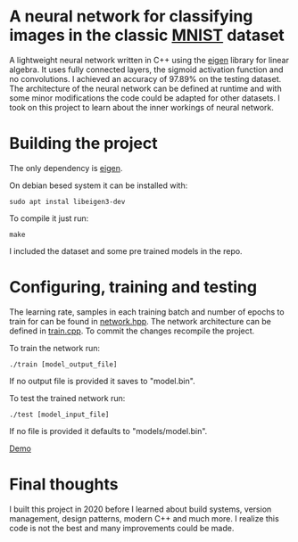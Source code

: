 # A neural network for classifying images in the classic [MNIST](https://en.wikipedia.org/wiki/MNIST_database) dataset
A lightweight neural network written in C++ using the [eigen](https://eigen.tuxfamily.org/index.php?title=Main_Page) library for linear algebra. It uses fully connected layers, the sigmoid activation function and no convolutions. I achieved an accuracy of 97.89% on the testing dataset. The architecture of the neural network can be defined at runtime and with some minor modifications the code could be adapted for other datasets. I took on this project to learn about the inner workings of neural network.
# Building the project
The only dependency is [eigen](https://eigen.tuxfamily.org/index.php?title=Main_Page).

On debian besed system it can be installed with:
```
sudo apt instal libeigen3-dev
```
To compile it just run:
```
make
```
I included the dataset and some pre trained models in the repo.

# Configuring, training and testing
The learning rate, samples in each training batch and number of epochs to train for can be found in [network.hpp](network.hpp).
The network architecture can be defined in [train.cpp](train.cpp).
To commit the changes recompile the project.

To train the network run:
```
./train [model_output_file]
```
If no output file is provided it saves to "model.bin".

To test the trained network run:
```
./test [model_input_file]
```
If no file is provided it defaults to "models/model.bin".

[Demo](https://github.com/user-attachments/assets/ffc6ff4b-7234-471d-84df-9b4587b0d0b4)
# Final thoughts
I built this project in 2020 before I learned about build systems, version management, design patterns, modern C++ and much more. I realize this code is not the best and many improvements could be made.
